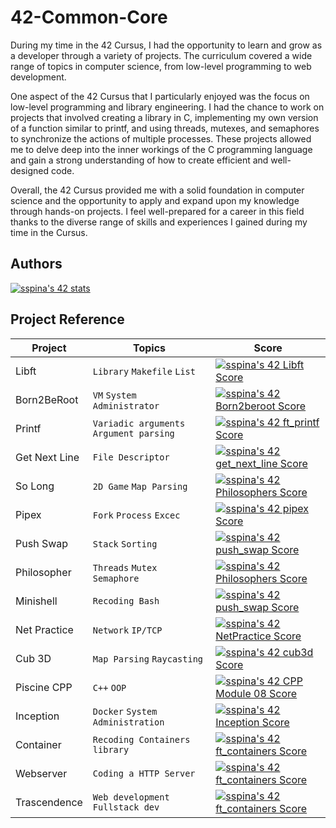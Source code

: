 # 42-Common-Core

During my time in the 42 Cursus, I had the opportunity to learn and grow as a developer through a variety of projects. The curriculum covered a wide range of topics in computer science, from low-level programming to web development.

One aspect of the 42 Cursus that I particularly enjoyed was the focus on low-level programming and library engineering. I had the chance to work on projects that involved creating a library in C, implementing my own version of a function similar to printf, and using threads, mutexes, and semaphores to synchronize the actions of multiple processes. These projects allowed me to delve deep into the inner workings of the C programming language and gain a strong understanding of how to create efficient and well-designed code.

Overall, the 42 Cursus provided me with a solid foundation in computer science and the opportunity to apply and expand upon my knowledge through hands-on projects. I feel well-prepared for a career in this field thanks to the diverse range of skills and experiences I gained during my time in the Cursus.

## Authors

[![sspina's 42 stats](https://badge42.vercel.app/api/v2/cl23ko0z5001109lfcjoth6nf/stats?cursusId=21&coalitionId=116)](https://github.com/JaeSeoKim/badge42)

## Project Reference

| Project           | Topics         | Score                                 |
| ----------------- | ---------------|-------------------------------------- |
| Libft | `Library` `Makefile` `List` | [![sspina's 42 Libft Score](https://badge42.vercel.app/api/v2/cl23ko0z5001109lfcjoth6nf/project/2380267)](https://github.com/JaeSeoKim/badge42) |
| Born2BeRoot | `VM` `System Administrator` | [![sspina's 42 Born2beroot Score](https://badge42.vercel.app/api/v2/cl23ko0z5001109lfcjoth6nf/project/2394259)](https://github.com/JaeSeoKim/badge42) |
| Printf | `Variadic arguments` `Argument parsing` | [![sspina's 42 ft_printf Score](https://badge42.vercel.app/api/v2/cl23ko0z5001109lfcjoth6nf/project/2394261)](https://github.com/JaeSeoKim/badge42) |
| Get Next Line | `File Descriptor` | [![sspina's 42 get_next_line Score](https://badge42.vercel.app/api/v2/cl23ko0z5001109lfcjoth6nf/project/2394260)](https://github.com/JaeSeoKim/badge42) |
| So Long | `2D Game` `Map Parsing` | [![sspina's 42 Philosophers Score](https://badge42.vercel.app/api/v2/cl23ko0z5001109lfcjoth6nf/project/2458039)](https://github.com/JaeSeoKim/badge42) |
| Pipex | `Fork` `Process` `Excec` | [![sspina's 42 pipex Score](https://badge42.vercel.app/api/v2/cl23ko0z5001109lfcjoth6nf/project/2429335)](https://github.com/JaeSeoKim/badge42) |
| Push Swap | `Stack` `Sorting` | [![sspina's 42 push_swap Score](https://badge42.vercel.app/api/v2/cl23ko0z5001109lfcjoth6nf/project/2451518)](https://github.com/JaeSeoKim/badge42) |
| Philosopher | `Threads` `Mutex` `Semaphore` | [![sspina's 42 Philosophers Score](https://badge42.vercel.app/api/v2/cl23ko0z5001109lfcjoth6nf/project/2458039)](https://github.com/JaeSeoKim/badge42) |
| Minishell | `Recoding Bash` | [![sspina's 42 push_swap Score](https://badge42.vercel.app/api/v2/cl23ko0z5001109lfcjoth6nf/project/2451518)](https://github.com/JaeSeoKim/badge42) |
| Net Practice | `Network` `IP/TCP` | [![sspina's 42 NetPractice Score](https://badge42.vercel.app/api/v2/cl23ko0z5001109lfcjoth6nf/project/2558009)](https://github.com/JaeSeoKim/badge42) |
| Cub 3D | `Map Parsing` `Raycasting` | [![sspina's 42 cub3d Score](https://badge42.vercel.app/api/v2/cl23ko0z5001109lfcjoth6nf/project/2562682)](https://github.com/JaeSeoKim/badge42) |
| Piscine CPP | `C++` `OOP` | [![sspina's 42 CPP Module 08 Score](https://badge42.vercel.app/api/v2/cl23ko0z5001109lfcjoth6nf/project/2563088)](https://github.com/JaeSeoKim/badge42) |
| Inception | `Docker` `System Administration` | [![sspina's 42 Inception Score](https://badge42.vercel.app/api/v2/cl23ko0z5001109lfcjoth6nf/project/2620097)](https://github.com/JaeSeoKim/badge42)
| Container | `Recoding Containers library` | [![sspina's 42 ft_containers Score](https://badge42.vercel.app/api/v2/cl23ko0z5001109lfcjoth6nf/project/2620098)](https://github.com/JaeSeoKim/badge42) |
| Webserver | `Coding a HTTP Server` | [![sspina's 42 ft_containers Score](https://badge42.vercel.app/api/v2/cl23ko0z5001109lfcjoth6nf/project/2620098)](https://github.com/JaeSeoKim/badge42) |
| Trascendence | `Web development` `Fullstack dev` | [![sspina's 42 ft_containers Score](https://badge42.vercel.app/api/v2/cl23ko0z5001109lfcjoth6nf/project/2808548)](https://github.com/JaeSeoKim/badge42) |
